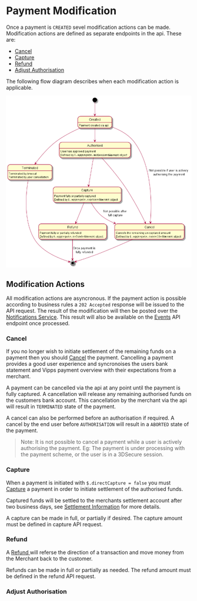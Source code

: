 # Payment Modification

Once a payment is `CREATED` sevel modification actions can be made. Modification actions are defined as separate endpoints in the api. These are:

* [Cancel](#Cancel)
* [Capture](#Capture)
* [Refund](#Refund)
* [Adjust Authorisation](#Adjust-Authorisation)

The following flow diagram describes when each modification action is applicable.

![Payment flow diagram](./diagrams/payment-modification.png "Payment Flow Diagram")

## Modification Actions

All modification actions are asyncronous. If the payment action is possible according to business rules a `202 Accepted` response will be issued to the API request. The result of the modification will then be posted over the [Notifications Service](./How-to-setup-Notification-Webhooks.md). This result will also be available on the [Events](/api#tag/QueryPayments/operation/getPaymentEventLog) API endpoint once processed.

### Cancel

If you no longer wish to initiate settlement of the remaining funds on a payment then you should [Cancel](/api#tag/AdjustPayments/operation/cancelPayment) the payment. Cancelling a payment provides a good user experience and syncronoises the users bank statement and Vipps payment overview with their expectations from a merchant.

A payment can be cancelled via the api at any point until the payment is fully captured. A cancellation will release any remaining authorised funds on the customers bank account. This cancellation by the merchant via the api will result in `TERMINATED` state of the payment.

A cancel can also be performed before an authorisation if required. A cancel by the end user before `AUTHORISATION` will result in a `ABORTED` state of the payment. 

> Note: It is not possible to cancel a payment while a user is actively authorising the payment. Eg: The payment is under processing with the payment scheme, or the user is in a 3DSecure session.

### Capture

When a payment is initiated with `$.directCapture = false` you must [Capture](/api#tag/AdjustPayments/operation/capturePayment) a payment in order to initiate settlement of the authorised funds.

Captured funds will be settled to the merchants settlement account after two business days, see [Settlement Information](./Lazy.md) for more details.

A capture can be made in full, or partially if desired. The capture amount must be defined in capture API request.

### Refund

A [Refund ](/api#tag/AdjustPayments/operation/refundPayment) will referse the direction of a transaction and move money from the Merchant back to the customer.

Refunds can be made in full or partially as needed. The refund amount must be defined in the refund API request.

### Adjust Authorisation